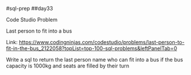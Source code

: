 #sql-prep
##day33

Code Studio Problem

Last person to fit into a bus

Link:
https://www.codingninjas.com/codestudio/problems/last-person-to-fit-in-the-bus_2122058?topList=top-100-sql-problems&leftPanelTab=0

Write a sql to return the last person name who can fit into a bus if the bus capacity is 1000kg and seats are filled by their turn